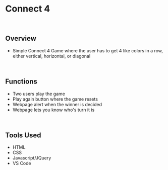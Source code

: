 <h1> Connect 4</h1>
<br>
<h2>Overview</h2>
<ul><li>Simple Connect 4 Game where the user has to get 4 like colors in a row, either vertical, horizontal, or diagonal</li></ul>
<br>
<h2>Functions</h2>
<ul><li>Two users play the game</li>
  <li>Play again button where the game resets</li>
  <li>Webpage alert when the winner is decided</li>
  <li>Webpage lets you know who's turn it is</li></ul>
<br>
<h2>Tools Used</h2>
<ul><li>HTML</li>
  <li>CSS</li>
  <li>Javascript/JQuery</li>
  <li>VS Code</li>
